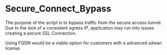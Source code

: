 # Secure_Connect_Bypass
The purpose of the script is to bypass traffic from the secure access tunnel. Due to the lack of a consistent egress IP, application may run into issues creating a secure SSL Connection.

Using FQDN would be a viable option for customers with a advanced sdwan license

